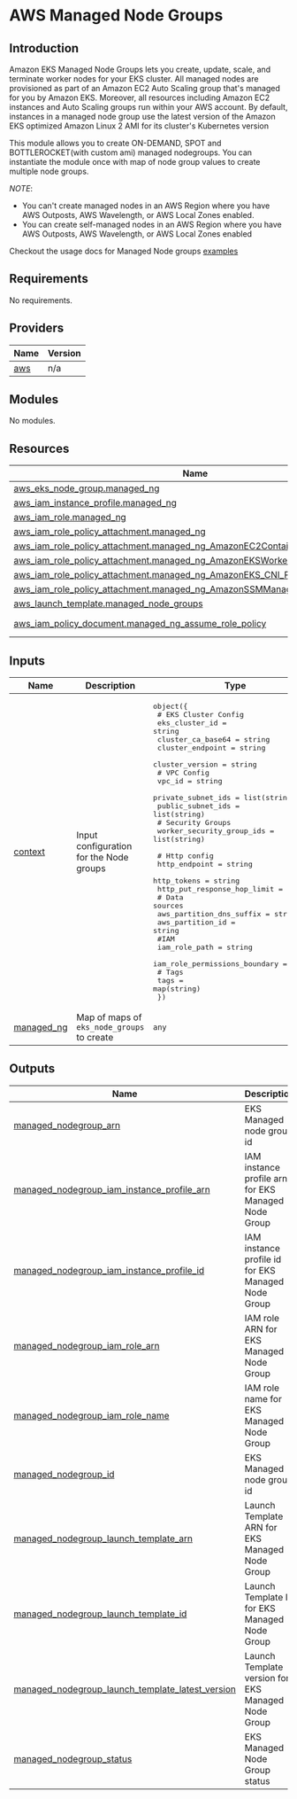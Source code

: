 # AWS Managed Node Groups

## Introduction

Amazon EKS Managed Node Groups lets you create, update, scale, and terminate worker nodes for your EKS cluster. All managed nodes are provisioned as part of an Amazon EC2 Auto Scaling group that's managed for you by Amazon EKS. Moreover, all resources including Amazon EC2 instances and Auto Scaling groups run within your AWS account. By default, instances in a managed node group use the latest version of the Amazon EKS optimized Amazon Linux 2 AMI for its cluster's Kubernetes version

This module allows you to create ON-DEMAND, SPOT and BOTTLEROCKET(with custom ami) managed nodegroups. You can instantiate the module once with map of node group values to create multiple node groups.

*NOTE*:
 - You can't create managed nodes in an AWS Region where you have AWS Outposts, AWS Wavelength, or AWS Local Zones enabled.
 - You can create self-managed nodes in an AWS Region where you have AWS Outposts, AWS Wavelength, or AWS Local Zones enabled

Checkout the usage docs for Managed Node groups [examples](https://aws-ia.github.io/terraform-aws-eks-blueprints/node-groups/)  

<!--- BEGIN_TF_DOCS --->
## Requirements

No requirements.

## Providers

| Name | Version |
|------|---------|
| <a name="provider_aws"></a> [aws](#provider\_aws) | n/a |

## Modules

No modules.

## Resources

| Name | Type |
|------|------|
| [aws_eks_node_group.managed_ng](https://registry.terraform.io/providers/hashicorp/aws/latest/docs/resources/eks_node_group) | resource |
| [aws_iam_instance_profile.managed_ng](https://registry.terraform.io/providers/hashicorp/aws/latest/docs/resources/iam_instance_profile) | resource |
| [aws_iam_role.managed_ng](https://registry.terraform.io/providers/hashicorp/aws/latest/docs/resources/iam_role) | resource |
| [aws_iam_role_policy_attachment.managed_ng](https://registry.terraform.io/providers/hashicorp/aws/latest/docs/resources/iam_role_policy_attachment) | resource |
| [aws_iam_role_policy_attachment.managed_ng_AmazonEC2ContainerRegistryReadOnly](https://registry.terraform.io/providers/hashicorp/aws/latest/docs/resources/iam_role_policy_attachment) | resource |
| [aws_iam_role_policy_attachment.managed_ng_AmazonEKSWorkerNodePolicy](https://registry.terraform.io/providers/hashicorp/aws/latest/docs/resources/iam_role_policy_attachment) | resource |
| [aws_iam_role_policy_attachment.managed_ng_AmazonEKS_CNI_Policy](https://registry.terraform.io/providers/hashicorp/aws/latest/docs/resources/iam_role_policy_attachment) | resource |
| [aws_iam_role_policy_attachment.managed_ng_AmazonSSMManagedInstanceCore](https://registry.terraform.io/providers/hashicorp/aws/latest/docs/resources/iam_role_policy_attachment) | resource |
| [aws_launch_template.managed_node_groups](https://registry.terraform.io/providers/hashicorp/aws/latest/docs/resources/launch_template) | resource |
| [aws_iam_policy_document.managed_ng_assume_role_policy](https://registry.terraform.io/providers/hashicorp/aws/latest/docs/data-sources/iam_policy_document) | data source |

## Inputs

| Name | Description | Type | Default | Required |
|------|-------------|------|---------|:--------:|
| <a name="input_context"></a> [context](#input\_context) | Input configuration for the Node groups | <pre>object({<br>    # EKS Cluster Config<br>    eks_cluster_id    = string<br>    cluster_ca_base64 = string<br>    cluster_endpoint  = string<br>    cluster_version   = string<br>    # VPC Config<br>    vpc_id             = string<br>    private_subnet_ids = list(string)<br>    public_subnet_ids  = list(string)<br>    # Security Groups<br>    worker_security_group_ids = list(string)<br><br>    # Http config<br>    http_endpoint               = string<br>    http_tokens                 = string<br>    http_put_response_hop_limit = number<br>    # Data sources<br>    aws_partition_dns_suffix = string<br>    aws_partition_id         = string<br>    #IAM<br>    iam_role_path                 = string<br>    iam_role_permissions_boundary = string<br>    # Tags<br>    tags = map(string)<br>  })</pre> | n/a | yes |
| <a name="input_managed_ng"></a> [managed\_ng](#input\_managed\_ng) | Map of maps of `eks_node_groups` to create | `any` | `{}` | no |

## Outputs

| Name | Description |
|------|-------------|
| <a name="output_managed_nodegroup_arn"></a> [managed\_nodegroup\_arn](#output\_managed\_nodegroup\_arn) | EKS Managed node group id |
| <a name="output_managed_nodegroup_iam_instance_profile_arn"></a> [managed\_nodegroup\_iam\_instance\_profile\_arn](#output\_managed\_nodegroup\_iam\_instance\_profile\_arn) | IAM instance profile arn for EKS Managed Node Group |
| <a name="output_managed_nodegroup_iam_instance_profile_id"></a> [managed\_nodegroup\_iam\_instance\_profile\_id](#output\_managed\_nodegroup\_iam\_instance\_profile\_id) | IAM instance profile id for EKS Managed Node Group |
| <a name="output_managed_nodegroup_iam_role_arn"></a> [managed\_nodegroup\_iam\_role\_arn](#output\_managed\_nodegroup\_iam\_role\_arn) | IAM role ARN for EKS Managed Node Group |
| <a name="output_managed_nodegroup_iam_role_name"></a> [managed\_nodegroup\_iam\_role\_name](#output\_managed\_nodegroup\_iam\_role\_name) | IAM role name for EKS Managed Node Group |
| <a name="output_managed_nodegroup_id"></a> [managed\_nodegroup\_id](#output\_managed\_nodegroup\_id) | EKS Managed node group id |
| <a name="output_managed_nodegroup_launch_template_arn"></a> [managed\_nodegroup\_launch\_template\_arn](#output\_managed\_nodegroup\_launch\_template\_arn) | Launch Template ARN for EKS Managed Node Group |
| <a name="output_managed_nodegroup_launch_template_id"></a> [managed\_nodegroup\_launch\_template\_id](#output\_managed\_nodegroup\_launch\_template\_id) | Launch Template ID for EKS Managed Node Group |
| <a name="output_managed_nodegroup_launch_template_latest_version"></a> [managed\_nodegroup\_launch\_template\_latest\_version](#output\_managed\_nodegroup\_launch\_template\_latest\_version) | Launch Template version for EKS Managed Node Group |
| <a name="output_managed_nodegroup_status"></a> [managed\_nodegroup\_status](#output\_managed\_nodegroup\_status) | EKS Managed Node Group status |

<!--- END_TF_DOCS --->
